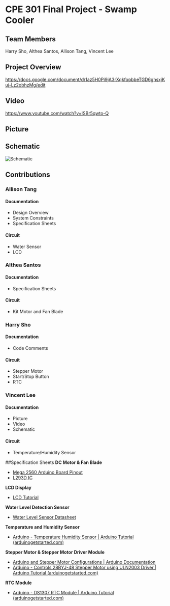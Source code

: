 # CPE 301 Final Project - Swamp Cooler
## Team Members
Harry Sho, Althea Santos, Allison Tang, Vincent Lee

## Project Overview
https://docs.google.com/document/d/1az5H0Pi9jA3rXqkfopbbeTGD6ghsxjKuj-Lz2obhzMg/edit

## Video
https://www.youtube.com/watch?v=ISBr5qwto-Q

## Picture

## Schematic
![Schematic](schematic.png)

## Contributions
### Allison Tang
#### Documentation
- Design Overview
- System Constraints
- Specification Sheets
#### Circuit
- Water Sensor
- LCD

### Althea Santos
#### Documentation
- Specification Sheets
#### Circuit
- Kit Motor and Fan Blade

### Harry Sho
#### Documentation
- Code Comments
#### Circuit
- Stepper Motor
- Start/Stop Button
- RTC

### Vincent Lee
#### Documentation
- Picture
- Video
- Schematic
#### Circuit
- Temperature/Humidity Sensor

##Specification Sheets
**DC Motor & Fan Blade**
- [Mega 2560 Arduino Board Pinout](https://docs.arduino.cc/resources/pinouts/A000067-full-pinout.pdf)
- [L293D IC](https://www.ti.com/product/L293D)

**LCD Display**
- [LCD Tutorial](https://arduinogetstarted.com/tutorials/arduino-lcd)

**Water Level Detection Sensor**
- [Water Level Sensor Datasheet](https://www.datasheethub.com/arduino-water-level-sensor/)

**Temperature and Humidity Sensor**
- [Arduino - Temperature Humidity Sensor | Arduino Tutorial (arduinogetstarted.com)](https://arduinogetstarted.com/tutorials/arduino-temperature-humidity-sensor)

**Stepper Motor & Stepper Motor Driver Module**
- [Arduino and Stepper Motor Configurations | Arduino Documentation](https://docs.arduino.cc/learn/electronics/stepper-motors/)
- [Arduino - Controls 28BYJ-48 Stepper Motor using ULN2003 Driver | Arduino Tutorial (arduinogetstarted.com)](https://arduinogetstarted.com/tutorials/arduino-controls-28byj-48-stepper-motor-using-uln2003-driver)

**RTC Module**
- [Arduino - DS1307 RTC Module | Arduino Tutorial (arduinogetstarted.com)](https://arduinogetstarted.com/tutorials/arduino-ds1307-rtc-module)

